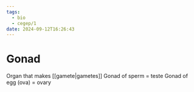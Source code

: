 ```yaml
---
tags:
  - bio
  - cegep/1
date: 2024-09-12T16:26:43
---
```


# Gonad

 Organ that makes [[gamete|gametes]]
 Gonad of sperm = teste
 Gonad of egg (ova) = ovary